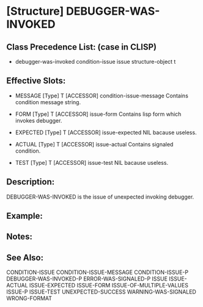 # [Structure] DEBUGGER-WAS-INVOKED

## Class Precedence List: (case in CLISP)

* debugger-was-invoked condition-issue issue structure-object t

## Effective Slots:

* MESSAGE [Type] T
[ACCESSOR] condition-issue-message
Contains condition message string.

* FORM [Type] T
[ACCESSOR] issue-form
Contains lisp form which invokes debugger.

* EXPECTED [Type] T
[ACCESSOR] issue-expected
NIL bacause useless.

* ACTUAL [Type] T
[ACCESSOR] issue-actual
Contains signaled condition.

* TEST [Type] T
[ACCESSOR] issue-test
NIL bacause useless.

## Description:
DEBUGGER-WAS-INVOKED is the issue of unexpected invoking debugger.

## Example:

## Notes:

## See Also:

CONDITION-ISSUE
CONDITION-ISSUE-MESSAGE
CONDITION-ISSUE-P
DEBUGGER-WAS-INVOKED-P
ERROR-WAS-SIGNALED-P
ISSUE
ISSUE-ACTUAL
ISSUE-EXPECTED
ISSUE-FORM
ISSUE-OF-MULTIPLE-VALUES
ISSUE-P
ISSUE-TEST
UNEXPECTED-SUCCESS
WARNING-WAS-SIGNALED
WRONG-FORMAT
